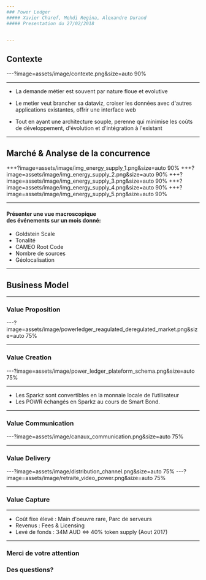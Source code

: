 ```yaml
---
### Power Ledger
##### Xavier Charef, Mehdi Regina, Alexandre Durand
##### Presentation du 27/02/2018


---
```

## Contexte

---?image=assets/image/contexte.png&size=auto 90%

---
- La demande métier est souvent par nature floue et evolutive

- Le metier veut brancher sa dataviz, croiser les données avec d'autres applications existantes, offrir une interface web
- Tout en ayant une architecture souple, perenne qui minimise les coûts de développement, d'évolution et d'intégration à l'existant

---
## Marché & Analyse de la concurrence

+++?image=assets/image/img_energy_supply_1.png&size=auto 90%
+++?image=assets/image/img_energy_supply_2.png&size=auto 90%
+++?image=assets/image/img_energy_supply_3.png&size=auto 90%
+++?image=assets/image/img_energy_supply_4.png&size=auto 90%
+++?image=assets/image/img_energy_supply_5.png&size=auto 90%

---
#### Présenter une vue macroscopique <br> des événements sur un mois donné:
- Goldstein Scale
- Tonalité
- CAMEO Root Code
- Nombre de sources
- Géolocalisation

---

## Business Model

---
### Value Proposition
---?image=assets/image/powerledger_reagulated_deregulated_market.png&size=auto 75%

---
### Value Creation
---?image=assets/image/power_ledger_plateform_schema.png&size=auto 75%

---
 - Les Sparkz sont convertibles en la monnaie locale de l’utilisateur
 - Les POWR échangés en Sparkz au cours de Smart Bond.
---
### Value Communication
---?image=assets/image/canaux_communication.png&size=auto 75%

---
### Value Delivery
---?image=assets/image/distribution_channel.png&size=auto 75%
---?image=assets/image/retraite_video_power.png&size=auto 75%


---
### Value Capture
---
- Coût fixe élevé : Main d'oeuvre rare, Parc de serveurs
- Revenus : Fees & Licensing 
- Levé de fonds : 34M AUD <=> 40% token supply (Aout 2017)

---

### Merci de votre attention

### Des questions?

